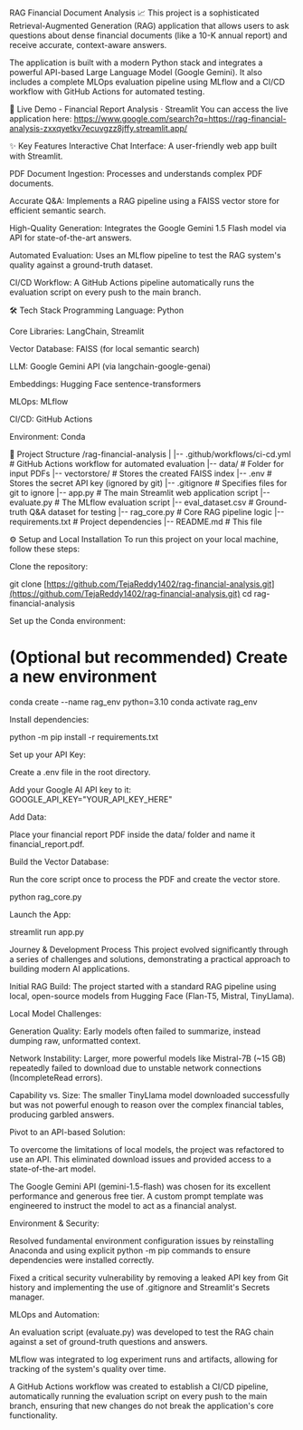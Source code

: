 RAG Financial Document Analysis 📈
This project is a sophisticated Retrieval-Augmented Generation (RAG) application that allows users to ask questions about dense financial documents (like a 10-K annual report) and receive accurate, context-aware answers.

The application is built with a modern Python stack and integrates a powerful API-based Large Language Model (Google Gemini). It also includes a complete MLOps evaluation pipeline using MLflow and a CI/CD workflow with GitHub Actions for automated testing.

🚀 Live Demo - Financial Report Analysis · Streamlit
You can access the live application here: https://www.google.com/search?q=https://rag-financial-analysis-zxxqyetkv7ecuvgzz8jffy.streamlit.app/

✨ Key Features
Interactive Chat Interface: A user-friendly web app built with Streamlit.

PDF Document Ingestion: Processes and understands complex PDF documents.

Accurate Q&A: Implements a RAG pipeline using a FAISS vector store for efficient semantic search.

High-Quality Generation: Integrates the Google Gemini 1.5 Flash model via API for state-of-the-art answers.

Automated Evaluation: Uses an MLflow pipeline to test the RAG system's quality against a ground-truth dataset.

CI/CD Workflow: A GitHub Actions pipeline automatically runs the evaluation script on every push to the main branch.

🛠️ Tech Stack
Programming Language: Python

Core Libraries: LangChain, Streamlit

Vector Database: FAISS (for local semantic search)

LLM: Google Gemini API (via langchain-google-genai)

Embeddings: Hugging Face sentence-transformers

MLOps: MLflow

CI/CD: GitHub Actions

Environment: Conda

📂 Project Structure
/rag-financial-analysis
|
|-- .github/workflows/ci-cd.yml # GitHub Actions workflow for automated evaluation
|-- data/                       # Folder for input PDFs
|-- vectorstore/                # Stores the created FAISS index
|-- .env                        # Stores the secret API key (ignored by git)
|-- .gitignore                  # Specifies files for git to ignore
|-- app.py                      # The main Streamlit web application script
|-- evaluate.py                 # The MLflow evaluation script
|-- eval_dataset.csv            # Ground-truth Q&A dataset for testing
|-- rag_core.py                 # Core RAG pipeline logic
|-- requirements.txt            # Project dependencies
|-- README.md                   # This file

⚙️ Setup and Local Installation
To run this project on your local machine, follow these steps:

Clone the repository:

git clone [https://github.com/TejaReddy1402/rag-financial-analysis.git](https://github.com/TejaReddy1402/rag-financial-analysis.git)
cd rag-financial-analysis

Set up the Conda environment:

# (Optional but recommended) Create a new environment
conda create --name rag_env python=3.10
conda activate rag_env

Install dependencies:

python -m pip install -r requirements.txt

Set up your API Key:

Create a .env file in the root directory.

Add your Google AI API key to it: GOOGLE_API_KEY="YOUR_API_KEY_HERE"

Add Data:

Place your financial report PDF inside the data/ folder and name it financial_report.pdf.

Build the Vector Database:

Run the core script once to process the PDF and create the vector store.

python rag_core.py

Launch the App:

streamlit run app.py

Journey & Development Process
This project evolved significantly through a series of challenges and solutions, demonstrating a practical approach to building modern AI applications.

Initial RAG Build: The project started with a standard RAG pipeline using local, open-source models from Hugging Face (Flan-T5, Mistral, TinyLlama).

Local Model Challenges:

Generation Quality: Early models often failed to summarize, instead dumping raw, unformatted context.

Network Instability: Larger, more powerful models like Mistral-7B (~15 GB) repeatedly failed to download due to unstable network connections (IncompleteRead errors).

Capability vs. Size: The smaller TinyLlama model downloaded successfully but was not powerful enough to reason over the complex financial tables, producing garbled answers.

Pivot to an API-based Solution:

To overcome the limitations of local models, the project was refactored to use an API. This eliminated download issues and provided access to a state-of-the-art model.

The Google Gemini API (gemini-1.5-flash) was chosen for its excellent performance and generous free tier. A custom prompt template was engineered to instruct the model to act as a financial analyst.

Environment & Security:

Resolved fundamental environment configuration issues by reinstalling Anaconda and using explicit python -m pip commands to ensure dependencies were installed correctly.

Fixed a critical security vulnerability by removing a leaked API key from Git history and implementing the use of .gitignore and Streamlit's Secrets manager.

MLOps and Automation:

An evaluation script (evaluate.py) was developed to test the RAG chain against a set of ground-truth questions and answers.

MLflow was integrated to log experiment runs and artifacts, allowing for tracking of the system's quality over time.

A GitHub Actions workflow was created to establish a CI/CD pipeline, automatically running the evaluation script on every push to the main branch, ensuring that new changes do not break the application's core functionality.